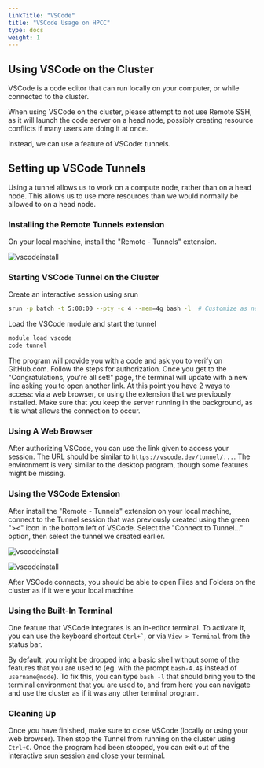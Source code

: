 ```yaml
---
linkTitle: "VSCode"
title: "VSCode Usage on HPCC"
type: docs
weight: 1
---
```


## Using VSCode on the Cluster

VSCode is a code editor that can run locally on your computer, or while connected to the cluster.

When using VSCode on the cluster, please attempt to not use Remote SSH, as it will launch the code server on a head node, possibly creating resource conflicts if many users are doing it at once.

Instead, we can use a feature of VSCode: tunnels.

## Setting up VSCode Tunnels

Using a tunnel allows us to work on a compute node, rather than on a head node. This allows us to use more resources than we would normally be allowed to on a head node.

### Installing the Remote Tunnels extension

On your local machine, install the "Remote - Tunnels" extension.

![vscodeinstall](/img/vscode-ext-install.png)

### Starting VSCode Tunnel on the Cluster

Create an interactive session using srun

```sh
srun -p batch -t 5:00:00 --pty -c 4 --mem=4g bash -l  # Customize as needed
```

Load the VSCode module and start the tunnel

```sh
module load vscode
code tunnel
```

The program will provide you with a code and ask you to verify on GitHub.com. Follow the steps for authorization.
Once you get to the "Congratulations, you're all set!" page, the terminal will update with a new line asking you to open another link.
At this point you have 2 ways to access: via a web browser, or using the extension that we previously installed. Make sure that you keep
the server running in the background, as it is what allows the connection to occur.

### Using A Web Browser

After authorizing VSCode, you can use the link given to access your session. The URL should be similar to `https://vscode.dev/tunnel/...`.
The environment is very similar to the desktop program, though some features might be missing.

### Using the VSCode Extension

After install the "Remote - Tunnels" extension on your local machine, connect to the Tunnel session that was previously created using the green "><"
icon in the bottom left of VSCode. Select the "Connect to Tunnel..." option, then select the tunnel we created earlier.

![vscodeinstall](/img/vscode-tunnel1.png)

![vscodeinstall](/img/vscode-tunnel2.png)

After VSCode connects, you should be able to open Files and Folders on the cluster as if it were your local machine.

### Using the Built-In Terminal

One feature that VSCode integrates is an in-editor terminal. To activate it, you can use the keyboard shortcut `` Ctrl+` ``, or via `View > Terminal` from the status bar.

By default, you might be dropped into a basic shell without some of the features that you are used to (eg. with the prompt `bash-4.4$` instead of `username@node`). To fix this, you can type `bash -l` that should bring you to the terminal environment that you are used to, and from here you can navigate and use the cluster as if it was any other terminal program.

### Cleaning Up

Once you have finished, make sure to close VSCode (locally or using your web browser). Then stop the Tunnel from running on the cluster using `Ctrl+C`.
Once the program had been stopped, you can exit out of the interactive srun session and close your terminal.
